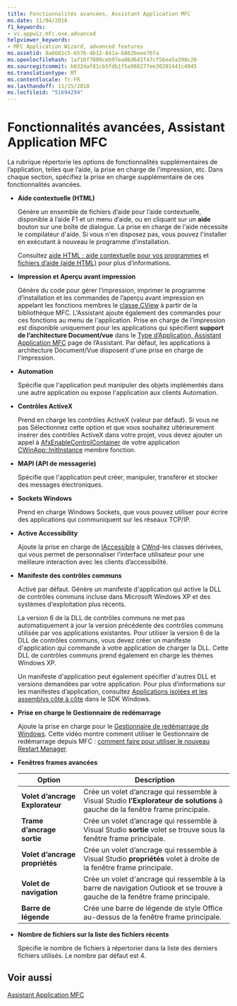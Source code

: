 ```yaml
---
title: Fonctionnalités avancées, Assistant Application MFC
ms.date: 11/04/2016
f1_keywords:
- vc.appwiz.mfc.exe.advanced
helpviewer_keywords:
- MFC Application Wizard, advanced features
ms.assetid: 8a6681c5-6576-4b12-841a-6862beee76fa
ms.openlocfilehash: 1af16f7009ceb97ea86d641f47cf56ea5a398c26
ms.sourcegitcommit: b032daf81cb5fdb1f5a988277ee30201441c4945
ms.translationtype: MT
ms.contentlocale: fr-FR
ms.lasthandoff: 11/15/2018
ms.locfileid: "51694294"
---
```

# <a name="advanced-features-mfc-application-wizard"></a>Fonctionnalités avancées, Assistant Application MFC

La rubrique répertorie les options de fonctionnalités supplémentaires de l’application, telles que l’aide, la prise en charge de l’impression, etc. Dans chaque section, spécifiez la prise en charge supplémentaire de ces fonctionnalités avancées.

- **Aide contextuelle (HTML)**

   Génère un ensemble de fichiers d’aide pour l’aide contextuelle, disponible à l’aide F1 et un menu d’aide, ou en cliquant sur un **aide** bouton sur une boîte de dialogue. La prise en charge de l'aide nécessite le compilateur d'aide. Si vous n'en disposez pas, vous pouvez l'installer en exécutant à nouveau le programme d'installation.

   Consultez [aide HTML : aide contextuelle pour vos programmes](../../mfc/html-help-context-sensitive-help-for-your-programs.md) et [fichiers d’aide (aide HTML)](../../ide/help-files-html-help.md) pour plus d’informations.

- **Impression et Aperçu avant impression**

   Génère du code pour gérer l’impression, imprimer le programme d’installation et les commandes de l’aperçu avant impression en appelant les fonctions membres le [classe CView](../../mfc/reference/cview-class.md) à partir de la bibliothèque MFC. L'Assistant ajoute également des commandes pour ces fonctions au menu de l'application. Prise en charge de l’impression est disponible uniquement pour les applications qui spécifient **support de l’architecture Document/vue** dans le [Type d’Application, Assistant Application MFC](../../mfc/reference/application-type-mfc-application-wizard.md) page de l’Assistant. Par défaut, les applications à architecture Document/Vue disposent d'une prise en charge de l'impression.

- **Automation**

   Spécifie que l'application peut manipuler des objets implémentés dans une autre application ou expose l'application aux clients Automation.

- **Contrôles ActiveX**

   Prend en charge les contrôles ActiveX (valeur par défaut). Si vous ne pas Sélectionnez cette option et que vous souhaitez ultérieurement insérer des contrôles ActiveX dans votre projet, vous devez ajouter un appel à [AfxEnableControlContainer](ole-initialization.md#afxenablecontrolcontainer) de votre application [CWinApp::InitInstance](../../mfc/reference/cwinapp-class.md#initinstance) membre fonction.

- **MAPI (API de messagerie)**

   Spécifie que l'application peut créer, manipuler, transférer et stocker des messages électroniques.

- **Sockets Windows**

   Prend en charge Windows Sockets, que vous pouvez utiliser pour écrire des applications qui communiquent sur les réseaux TCP/IP.

- **Active Accessibility**

   Ajoute la prise en charge de [IAccessible](/windows/desktop/api/oleacc/nn-oleacc-iaccessible) à [CWnd](../../mfc/reference/cwnd-class.md)-les classes dérivées, qui vous permet de personnaliser l’interface utilisateur pour une meilleure interaction avec les clients d’accessibilité.

- **Manifeste des contrôles communs**

   Activé par défaut. Génère un manifeste d'application qui active la DLL de contrôles communs incluse dans Microsoft Windows XP et des systèmes d'exploitation plus récents.

   La version 6 de la DLL de contrôles communs ne met pas automatiquement à jour la version précédente des contrôles communs utilisée par vos applications existantes. Pour utiliser la version 6 de la DLL de contrôles communs, vous devez créer un manifeste d'application qui commande à votre application de charger la DLL. Cette DLL de contrôles communs prend également en charge les thèmes Windows XP.

   Un manifeste d'application peut également spécifier d'autres DLL et versions demandées par votre application. Pour plus d’informations sur les manifestes d’application, consultez [Applications isolées et les assemblys côte à côte](/windows/desktop/SbsCs/isolated-applications-and-side-by-side-assemblies-portal) dans le SDK Windows.

- **Prise en charge le Gestionnaire de redémarrage**

   Ajoute la prise en charge pour le [Gestionnaire de redémarrage de Windows](/windows/desktop/RstMgr/using-restart-manager). Cette vidéo montre comment utiliser le Gestionnaire de redémarrage depuis MFC : [comment faire pour utiliser le nouveau Restart Manager](/previous-versions/visualstudio/visual-studio-2010/dd831853(v%3dvs.100)).

- **Fenêtres frames avancées**

   |Option|Description|
   |------------|-----------------|
   |**Volet d’ancrage Explorateur**|Crée un volet d’ancrage qui ressemble à Visual Studio **l’Explorateur de solutions** à gauche de la fenêtre frame principale.|
   |**Trame d’ancrage sortie**|Crée un volet d’ancrage qui ressemble à Visual Studio **sortie** volet se trouve sous la fenêtre frame principale.|
   |**Volet d’ancrage propriétés**|Crée un volet d’ancrage qui ressemble à Visual Studio **propriétés** volet à droite de la fenêtre frame principale.|
   |**Volet de navigation**|Crée un volet d'ancrage qui ressemble à la barre de navigation Outlook et se trouve à gauche de la fenêtre frame principale.|
   |**Barre de légende**|Crée une barre de légende de style Office au-dessus de la fenêtre frame principale.|

- **Nombre de fichiers sur la liste des fichiers récents**

   Spécifie le nombre de fichiers à répertorier dans la liste des derniers fichiers utilisés. Le nombre par défaut est 4.

## <a name="see-also"></a>Voir aussi

[Assistant Application MFC](../../mfc/reference/mfc-application-wizard.md)

